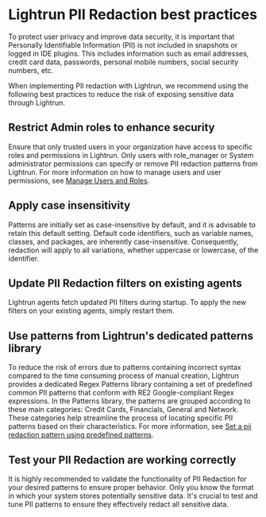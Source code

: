 # Lightrun PII Redaction best practices

To protect user privacy and improve data security, it is important that Personally Identifiable Information (PII) is not included in snapshots or logged in IDE plugins. This includes information such as email addresses, credit card data, passwords, personal mobile numbers, social security numbers, etc.

When implementing PII redaction with Lightrun, we recommend using the following best practices to reduce the risk of exposing sensitive data through Lightrun.

## Restrict Admin roles to enhance security

Ensure that only trusted users in your organization have access to specific roles and permissions in Lightrun. Only users with role_manager or System administrator permissions can specify or remove PII redaction patterns from Lightrun. For more information on how to manage users and user permissions, see [Manage Users and Roles](/useradmin-roles/).

## Apply case insensitivity
Patterns are initially set as case-insensitive by default, and it is advisable to retain this default setting. Default code identifiers, such as variable names, classes, and packages, are inherently case-insensitive. Consequently, redaction will apply to all variations, whether uppercase or lowercase, of the identifier.

## Update PII Redaction filters on existing agents
Lightrun agents fetch updated PII filters during startup. To apply the new filters on your existing agents, simply restart them.

## Use patterns from Lightrun's dedicated patterns library

To reduce the risk of errors due to patterns containing incorrect syntax compared to the time consuming process of manual creation, Lightrun provides a dedicated Regex Patterns library containing a set of predefined common PII patterns that conform with RE2 Google-compliant Regex expressions. 
In the Patterns library, the patterns are grouped according to these main categories:  Credit Cards, Financials, General and Network. These categories help streamline the process of locating specific PII patterns based on their characteristics. For more information, see [Set a pii redaction pattern using predefined patterns](/piiredaction/configure-pii-redaction/#set-a-pii-redaction-pattern-using-predefined-patterns).


## Test your PII Redaction are working correctly

It is highly recommended to validate the functionality of PII Redaction for your desired patterns to ensure proper behavior. Only you know the format in which your system stores potentially sensitive data. It's crucial to test and tune PII patterns to ensure they effectively redact all sensitive data.

